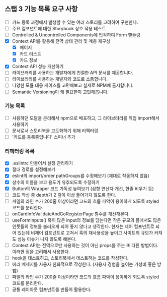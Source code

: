 ## 스탭 3 기능 목록 요구 사항

- [ ] 카드 등록 과정에서 발생할 수 있는 여러 스토리를 고려하여 구현한다.
- [ ] 주요 컴포넌트에 대한 Storybook 상호 작용 테스트
- [ ] Controlled & Uncontrolled Components에 입각하여 Form 핸들링
- [x] Context API를 활용해 전역 상태 관리 및 계층 재구성
  - [x] 페이지
  - [x] 카드 리스트
  - [x] 카드 정보
- [x] Context API 성능 개선하기
- [ ] 라이브러리를 사용하는 개발자에게 친절한 API 문서를 제공합니다.
- [ ] 라이브러리를 사용하는 개발자와 코드로 소통합니다.
- [ ] 다양한 모듈 대응 케이스를 고민해보고 실제로 NPM에 출시합니다.
- [ ] Semantic Versioning이 왜 필요한지 고민해봅니다.

### 기능 목록

- [ ] 사용하던 모달을 분리해서 npm으로 배포하고, 그 라이브러리를 직접 import해서 사용하기
- [ ] 문서로서 스토리북을 고도화하기 위해 리팩터링
- [ ] '카드를 등록중입니다' 스피너 추가

### 리팩터링 목록

- [x] .eslintrc 만들어서 설정 관리하기
- [x] 절대 경로를 설정해보기
- [x] eslint의 import/order pathGroups를 수정해보기 (제대로 작동하지 않음)
- [x] 상수의 이름을 보고 용도가 유추되도록 수정하기
- [x] Button의 Wrapper 코드 가독성 높여보기 (삼항 연산자 개선, 한줄 비우기 등)
- [ ] 코드 작성 중 depth가 2 깊이 이상 들어가지 않도록 한다.
- [ ] 파일의 라인 수가 200줄 이상이라면 코드의 흐름 파악이 용이하게 되도록 styled 코드를 분리한다.
- [ ] onCardInfoValidateAndGoRegisterPage 함수를 개선해본다.
- [ ] useFormInputs() 훅이 많은 input의 정보를 담는다면 작은 규모의 폼에서도 많은 인풋들의 정보를 불러오게 되어 좋지 않다고 생각한다. 현재는 제어 컴포넌트로 되어 있는데 비제어 컴포넌트로 고쳐서 훅의 재사용성을 높이고 사이트의 규모가 커져도 성능 이슈가 나지 않도록 해본다.
- [ ] Context API는 전역으로만 사용하는 것이 아닌 props를 주는 또 다른 방법이다. 이러한 점을 고려해서 사용한다.
- [ ] hook을 테스트하고, 스토리북에서 테스트하는 코드를 작성한다.
- [ ] 에러 메세지를 사용자 친화적으로 작성한다. (사용자 경험을 높이는 가성비 좋은 방법)
- [ ] 파일의 라인 수가 200줄 이상이라면 코드의 흐름 파악이 용이하게 되도록 styled 코드를 분리한다.
- [ ] 공통 레이아웃 컴포넌트를 만들어 활용한다.

